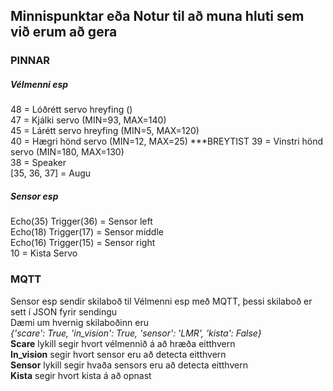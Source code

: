 ## Minnispunktar eða Notur til að muna hluti sem við erum að gera

### PINNAR

##### Vélmenni esp
48 = Lóðrétt servo hreyfing  ()  
47 = Kjálki servo  (MIN=93, MAX=140)  
45 = Lárétt servo hreyfing  (MIN=5, MAX=120)  
40 = Hægri hönd servo  (MIN=12, MAX=25)  ***BREYTIST
39 = Vinstri hönd servo  (MIN=180, MAX=130)  
38 = Speaker    
[35, 36, 37] = Augu    

##### Sensor esp

Echo(35) Trigger(36) = Sensor left  
Echo(18) Trigger(17) = Sensor middle  
Echo(16) Trigger(15) = Sensor right  
10 = Kista Servo   

### MQTT
Sensor esp sendir skilaboð til Vélmenni esp með MQTT, þessi skilaboð er sett í JSON fyrir sendingu  
Dæmi um hvernig skilaboðinn eru  
*{'scare': True, 'in_vision': True, 'sensor': 'LMR', 'kista': False}*  
**Scare** lykill segir hvort vélmennið á að hræða eitthvern  
**In_vision** segir hvort sensor eru að detecta eitthvern  
**Sensor** lykill segir hvaða sensors eru að detecta eitthvern  
**Kista** segir hvort kista á að opnast  
